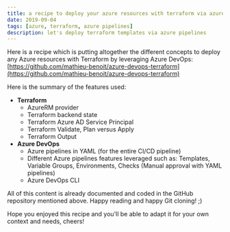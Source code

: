 ```yaml
---
title: a recipe to deploy your azure resources with terraform via azure pipelines
date: 2019-09-04
tags: [azure, terraform, azure pipelines]
description: let's deploy terraform templates via azure pipelines
---
```

Here is a recipe which is putting altogether the different concepts to deploy any Azure resources with Terraform by leveraging Azure DevOps:
[https://github.com/mathieu-benoit/azure-devops-terraform](https://github.com/mathieu-benoit/azure-devops-terraform)

Here is the summary of the features used:
- **Terraform**
    - AzureRM provider
    - Terraform backend state
    - Terraform Azure AD Service Principal
    - Terraform Validate, Plan versus Apply
    - Terraform Output
- **Azure DevOps**
    - Azure pipelines in YAML (for the entire CI/CD pipeline)
    - Different Azure pipelines features leveraged such as: Templates, Variable Groups, Environments, Checks (Manual approval with YAML pipelines)
    - Azure DevOps CLI

All of this content is already documented and coded in the GitHub repository mentioned above. Happy reading and happy Git cloning! ;)

Hope you enjoyed this recipe and you'll be able to adapt it for your own context and needs, cheers!
